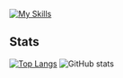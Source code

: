 [![My Skills](https://skillicons.dev/icons?i=c,java,bash,linux,arch
)](https://skillicons.dev)

## Stats
[![Top Langs](https://github-readme-stats.vercel.app/api/top-langs/?username=mrminede)](https://github.com/anuraghazra/github-readme-stats)
![GitHub stats](https://github-readme-stats.vercel.app/api?username=mrminede&show_icons=true)  
